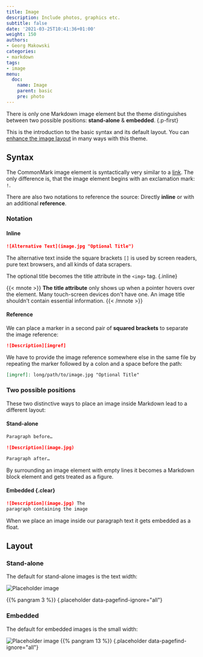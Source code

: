 ```yaml
---
title: Image
description: Include photos, graphics etc.
subtitle: false
date: '2021-03-25T10:41:36+01:00'
weight: 150
authors:
- Georg Makowski
categories:
- markdown
tags:
- image
menu:
  doc:
    name: Image
    parent: basic
    pre: photo
---
```


There is only one Markdown image element but the theme distinguishes between two possible positions: **stand-alone** & **embedded**.
{.p-first} <!--more-->

This is the introduction to the basic syntax and its default layout. You can [enhance the image layout](doc/enhancing/image) in many ways with this theme. 

## Syntax

The CommonMark image element is syntactically very similar to a [link](/doc/basic/link). The only difference is, that the image element begins with an exclamation mark: `!`. 

There are also two notations to reference the source: Directly **inline** or with an additional **reference**.

### Notation

#### Inline

 ```md
 ![Alternative Text](image.jpg "Optional Title")
 ```

The alternative text inside the square brackets `[]` is used by screen readers, pure text browsers, and all kinds of data scrapers.

The optional title becomes the title attribute in the `<img>` tag.
{.inline}

{{< mnote >}}
**The title attribute** only shows up when a pointer hovers over the element. Many touch-screen devices don't have one. An image title shouldn’t contain essential information.
{{< /mnote >}}

#### Reference

We can place a marker in a second pair of **squared brackets** to separate the image reference:

```md {.left-in}
![Description][imgref]
```

We have to provide the image reference somewhere else in the same file by repeating the marker followed by a colon and a space before the path:

```md
[imgref]: long/path/to/image.jpg "Optional Title"
```

### Two possible positions

These two distinctive ways to place an image inside Markdown lead to a different layout:

#### Stand-alone

```md {.left-in}
Paragraph before…

![Description](image.jpg)

Paragraph after…
```

By surrounding an image element with empty lines it becomes a Markdown block element and gets treated as a figure.

#### Embedded {.clear}

```md {.left-in}
![Description](image.jpg) The 
paragraph containing the image
```

When we place an image inside our paragraph text it gets embedded as a float.

## Layout

### Stand-alone

The default for stand-alone images is the text width:

![Placeholder image](svg/text.svg)

{{% pangram 3 %}}
{.placeholder data-pagefind-ignore="all"}

### Embedded

The default for embedded images is the small width:

![Placeholder image](svg/small.svg) {{% pangram 13 %}}
{.placeholder data-pagefind-ignore="all"}

